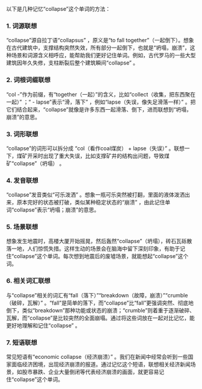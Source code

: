以下是几种记忆“collapse”这个单词的方法：

### 1. 词源联想
“collapse”源自拉丁语“collapsus” ，原义是“to fall together”（一起倒下）。想象在古代建筑中，支撑结构突然失效，所有部分一起倒下，也就是“坍塌，崩溃”，这种场景和词源含义相呼应，能帮助我们更好记住单词。例如，古代罗马的一些大型建筑因年久失修，支柱断裂后整个建筑瞬间“collapse” 。

### 2. 词根词缀联想
“col -”作为前缀，有“together（一起）”的含义，比如“collect（收集，把东西聚在一起）” ；“ - lapse”表示“滑，落下” ，例如“lapse（失误，像失足滑落一样）” 。把它们结合起来，“collapse”就像是许多东西一起滑落、倒下，进而联想到“坍塌，崩溃”的意思。

### 3. 词形联想
“collapse”的词形可以拆分成 “col（看作coal煤炭） + lapse（失误）” 。联想一下，煤矿开采时出现了重大失误，比如支撑矿井的结构出问题，导致煤矿“collapse”（坍塌） 。

### 4. 发音联想
“collapse”发音类似“可乐泼洒” 。想象一瓶可乐突然被打翻，里面的液体泼洒出来，原本完好的状态被打破，类似某种稳定状态的“崩溃” ，由此记住单词“collapse”表示“坍塌；崩溃”的意思。

### 5. 场景联想
想象发生地震时，高楼大厦开始摇晃，然后轰然“collapse”（坍塌），砖石瓦砾散落一地，人们惊慌失措。这样生动的场景会在脑海中留下深刻印象，有助于记住“collapse”这个单词。每次想到地震后的废墟场景，就能想起“collapse”这个词。

### 6. 相关词汇联想
与“collapse”相关的词汇有“fall（落下）”“breakdown（故障，崩溃）”“crumble（破碎，瓦解）” 。“fall”是简单的落下，而“collapse”比“fall”更强调突然、彻底地倒下，类似“breakdown”那种功能或状态的崩溃；“crumble”则着重于逐渐破碎、瓦解，而“collapse”是比较突然的全面崩塌。通过将这些词放在一起对比记忆，能更好地理解和记住“collapse” 。

### 7. 短语联想
常见短语有“economic collapse（经济崩溃）” 。我们在新闻中经常会听到一些国家面临经济困境，出现经济崩溃的报道。通过记忆这个短语，联想相关经济新闻场景，如股市暴跌、企业大量倒闭等代表经济崩溃的画面，就更容易记住“collapse”这个单词。 